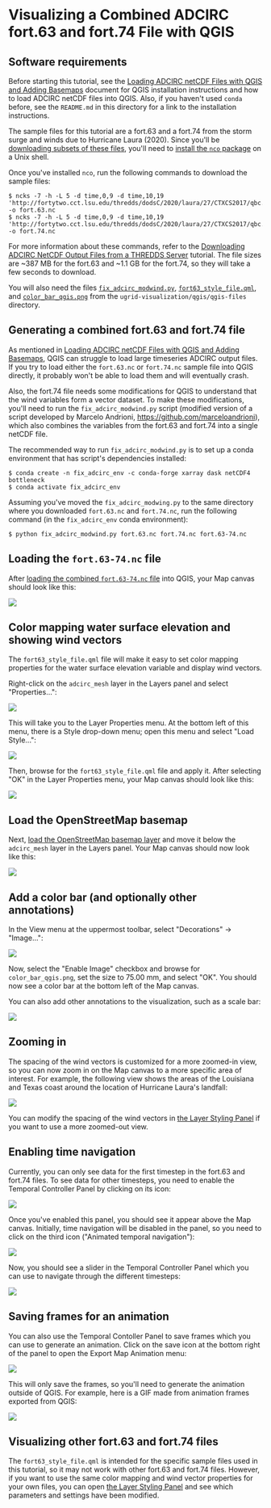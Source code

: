 # Visualizing a Combined ADCIRC fort.63 and fort.74 File with QGIS

## Software requirements

Before starting this tutorial, see the [Loading ADCIRC netCDF Files with QGIS and Adding Basemaps](https://github.com/StormSurgeLive/ugrid-visualization/blob/main/qgis/getting_started.md) document for QGIS installation instructions and how to load ADCIRC netCDF files into QGIS. Also, if you haven't used `conda` before, see the `README.md` in this directory for a link to the installation instructions.

The sample files for this tutorial are a fort.63 and a fort.74 from the storm surge and winds due to Hurricane Laura (2020). Since you'll be [downloading subsets of these files](https://github.com/StormSurgeLive/ugrid-visualization/blob/main/ugrid-cf-resources/downloading_netcdf.md#using-ncks-to-download-a-subset-of-a-fort63-file), you'll need to [install the `nco` package](https://github.com/StormSurgeLive/ugrid-visualization/blob/main/ugrid-cf-resources/downloading_netcdf.md#software-requirements) on a Unix shell.

Once you've installed `nco`, run the following commands to download the sample files:
```
$ ncks -7 -h -L 5 -d time,0,9 -d time,10,19 'http://fortytwo.cct.lsu.edu/thredds/dodsC/2020/laura/27/CTXCS2017/qbc.loni.org/CTXCS2017_al132020_jgf/nhcConsensus/fort.63.nc' -o fort.63.nc
$ ncks -7 -h -L 5 -d time,0,9 -d time,10,19 'http://fortytwo.cct.lsu.edu/thredds/dodsC/2020/laura/27/CTXCS2017/qbc.loni.org/CTXCS2017_al132020_jgf/nhcConsensus/fort.74.nc' -o fort.74.nc
```
For more information about these commands, refer to the [Downloading ADCIRC NetCDF Output Files from a THREDDS Server](https://github.com/StormSurgeLive/ugrid-visualization/blob/main/ugrid-cf-resources/downloading_netcdf.md) tutorial. The file sizes are ~387 MB for the fort.63 and ~1.1 GB for the fort.74, so they will take a few seconds to download.

You will also need the files [`fix_adcirc_modwind.py`](https://github.com/StormSurgeLive/ugrid-visualization/blob/main/qgis/qgis-files/fix_adcirc_modwind.py), [`fort63_style_file.qml`](https://github.com/StormSurgeLive/ugrid-visualization/blob/main/qgis/qgis-files/fort63_style_file.qml), and [`color_bar_qgis.png`](https://github.com/StormSurgeLive/ugrid-visualization/blob/main/qgis/qgis-files/color_bar_qgis.png) from the `ugrid-visualization/qgis/qgis-files` directory.

## Generating a combined fort.63 and fort.74 file

As mentioned in [Loading ADCIRC netCDF Files with QGIS and Adding Basemaps](https://github.com/StormSurgeLive/ugrid-visualization/blob/main/qgis/getting_started.md#loading-an-adcirc-netcdf-file), QGIS can struggle to load large timeseries ADCIRC output files. If you try to load either the `fort.63.nc` or `fort.74.nc` sample file into QGIS directly, it probably won't be able to load them and will eventually crash.

Also, the fort.74 file needs some modifications for QGIS to understand that the wind variables form a vector dataset. To make these modifications, you'll need to run the `fix_adcirc_modwind.py` script (modified version of a  script developed by Marcelo Andrioni, https://github.com/marceloandrioni), which also combines the variables from the fort.63 and fort.74 into a single netCDF file.

The recommended way to run `fix_adcirc_modwind.py` is to set up a conda environment that has script's dependencies installed:
```
$ conda create -n fix_adcirc_env -c conda-forge xarray dask netCDF4 bottleneck
$ conda activate fix_adcirc_env
```
Assuming you've moved the `fix_adcirc_modwing.py` to the same directory where you downloaded `fort.63.nc` and `fort.74.nc`, run the following command (in the `fix_adcirc_env` conda environment):
```
$ python fix_adcirc_modwind.py fort.63.nc fort.74.nc fort.63-74.nc
```

## Loading the `fort.63-74.nc` file

After [loading the combined `fort.63-74.nc` file](https://github.com/StormSurgeLive/ugrid-visualization/blob/main/qgis/getting_started.md#loading-an-adcirc-netcdf-file) into QGIS, your Map canvas should look like this:

![](https://github.com/StormSurgeLive/ugrid-visualization/blob/main/qgis/tutorial-figures/tutorial_screenshot_02.png)

## Color mapping water surface elevation and showing wind vectors

The `fort63_style_file.qml` file will make it easy to set color mapping properties for the water surface elevation variable and display wind vectors. 

Right-click on the `adcirc_mesh` layer in the Layers panel and select "Properties...":

![](https://github.com/StormSurgeLive/ugrid-visualization/blob/main/qgis/tutorial-figures/tutorial_screenshot_04.png)

This will take you to the Layer Properties menu. At the bottom left of this menu, there is a Style drop-down menu; open this menu and select "Load Style...":

![](https://github.com/StormSurgeLive/ugrid-visualization/blob/main/qgis/tutorial-figures/tutorial_screenshot_05.png)

Then, browse for the `fort63_style_file.qml` file and apply it. After selecting "OK" in the Layer Properties menu, your Map canvas should look like this:

![](https://github.com/StormSurgeLive/ugrid-visualization/blob/main/qgis/tutorial-figures/tutorial_screenshot_13.png)

## Load the OpenStreetMap basemap

Next, [load the OpenStreetMap basemap layer](https://github.com/StormSurgeLive/ugrid-visualization/blob/main/qgis/getting_started.md#loading-the-default-qgis-basemap) and move it below the `adcirc_mesh` layer in the Layers panel. Your Map canvas should now look like this:

![](https://github.com/StormSurgeLive/ugrid-visualization/blob/main/qgis/tutorial-figures/tutorial_screenshot_14.png)

## Add a color bar (and optionally other annotations)

In the View menu at the uppermost toolbar, select "Decorations" -> "Image...":

![](https://github.com/StormSurgeLive/ugrid-visualization/blob/main/qgis/tutorial-figures/tutorial_screenshot_09.png)

Now, select the "Enable Image" checkbox and browse for `color_bar_qgis.png`, set the size to 75.00 mm, and select "OK". You should now see a color bar at the bottom left of the Map canvas.

You can also add other annotations to the visualization, such as a scale bar:

![](https://github.com/StormSurgeLive/ugrid-visualization/blob/main/qgis/tutorial-figures/tutorial_screenshot_10.png)

## Zooming in

The spacing of the wind vectors is customized for a more zoomed-in view, so you can now zoom in on the Map canvas to a more specific area of interest. For example, the following view shows the areas of the Louisiana and Texas coast around the location of Hurricane Laura's landfall:

![](https://github.com/StormSurgeLive/ugrid-visualization/blob/main/qgis/tutorial-figures/tutorial_screenshot_15.png)

You can modify the spacing of the wind vectors in [the Layer Styling Panel](https://docs.qgis.org/3.22/en/docs/user_manual/introduction/general_tools.html#layer-styling-panel) if you want to use a more zoomed-out view.

## Enabling time navigation

Currently, you can only see data for the first timestep in the fort.63 and fort.74 files. To see data for other timesteps, you need to enable the Temporal Controller Panel by clicking on its icon:

![](https://github.com/StormSurgeLive/ugrid-visualization/blob/main/qgis/tutorial-figures/tutorial_screenshot_16.png)

Once you've enabled this panel, you should see it appear above the Map canvas. Initially, time navigation will be disabled in the panel, so you need to click on the third icon ("Animated temporal navigation"):

![](https://github.com/StormSurgeLive/ugrid-visualization/blob/main/qgis/tutorial-figures/tutorial_screenshot_17.png)

Now, you should see a slider in the Temporal Controller Panel which you can use to navigate through the different timesteps:

![](https://github.com/StormSurgeLive/ugrid-visualization/blob/main/qgis/tutorial-figures/tutorial_screenshot_18.png)

## Saving frames for an animation

You can also use the Temporal Contoller Panel to save frames which you can use to generate an animation. Click on the save icon at the bottom right of the panel to open the Export Map Animation menu:

![](https://github.com/StormSurgeLive/ugrid-visualization/blob/main/qgis/tutorial-figures/tutorial_screenshot_19.png)

This will only save the frames, so you'll need to generate the animation outside of QGIS. For example, here is a GIF made from animation frames exported from QGIS:

![](https://github.com/StormSurgeLive/ugrid-visualization/blob/main/qgis/tutorial-figures/tutorial_figure_2.gif)

## Visualizing other fort.63 and fort.74 files

The `fort63_style_file.qml` is intended for the specific sample files used in this tutorial, so it may not work with other fort.63 and fort.74 files. However, if you want to use the same color mapping and wind vector properties for your own files, you can open [the Layer Styling Panel](https://docs.qgis.org/3.22/en/docs/user_manual/introduction/general_tools.html#layer-styling-panel) and see which parameters and settings have been modified.
